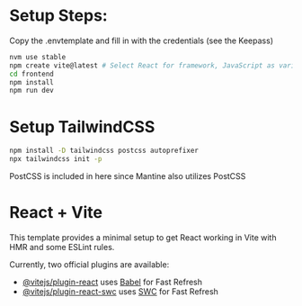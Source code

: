 # Setup Steps:
Copy the .envtemplate and fill in with the credentials (see the Keepass)

```zsh
nvm use stable
npm create vite@latest # Select React for framework, JavaScript as variant
cd frontend
npm install
npm run dev
```

# Setup TailwindCSS
```zsh
npm install -D tailwindcss postcss autoprefixer
npx tailwindcss init -p
```
PostCSS is included in here since Mantine also utilizes PostCSS

# React + Vite

This template provides a minimal setup to get React working in Vite with HMR and some ESLint rules.

Currently, two official plugins are available:

- [@vitejs/plugin-react](https://github.com/vitejs/vite-plugin-react/blob/main/packages/plugin-react/README.md) uses [Babel](https://babeljs.io/) for Fast Refresh
- [@vitejs/plugin-react-swc](https://github.com/vitejs/vite-plugin-react-swc) uses [SWC](https://swc.rs/) for Fast Refresh
